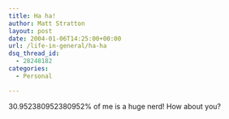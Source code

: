 ```yaml
---
title: Ha ha!
author: Matt Stratton
layout: post
date: 2004-01-06T14:25:00+00:00
url: /life-in-general/ha-ha
dsq_thread_id:
  - 28248182
categories:
  - Personal

---
```

30.952380952380952% of me is a huge nerd! How about you?